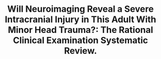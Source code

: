 ---
layout: page
header: no
#
# Content
#
subheadline: "Recent Publication"
title: "Will Neuroimaging Reveal a Severe Intracranial Injury in This Adult With Minor Head Trauma?: The Rational Clinical Examination Systematic Review. 
"
teaser: "Will Neuroimaging Reveal a Severe Intracranial Injury in This Adult With Minor Head Trauma?: The Rational Clinical Examination Systematic Review. 
"
categories: [Publications]
tags: [Neurology]
---